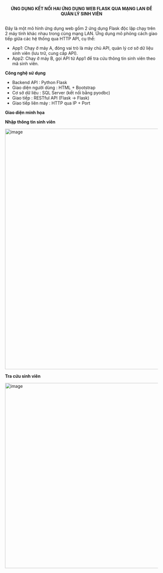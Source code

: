 <div align="center"><b>ỨNG DỤNG KẾT NỐI HAI ỨNG DỤNG WEB FLASK QUA MẠNG LAN ĐỂ QUẢN LÝ SINH VIÊN</b></div>  <br>

Đây là một mô hình ứng dụng web gồm 2 ứng dụng Flask độc lập chạy trên 2 máy tính khác nhau trong cùng mạng LAN. Ứng dụng mô phỏng cách giao tiếp giữa các hệ thống qua HTTP API, cụ thể:
- App1: Chạy ở máy A, đóng vai trò là máy chủ API, quản lý cơ sở dữ liệu sinh viên (lưu trữ, cung cấp API).
- App2: Chạy ở máy B, gọi API từ App1 để tra cứu thông tin sinh viên theo mã sinh viên.

**Công nghệ sử dụng** 
- Backend API :	Python Flask  
- Giao diện người dùng : HTML + Bootstrap  
- Cơ sở dữ liệu	: SQL Server (kết nối bằng pyodbc)  
- Giao tiếp	: RESTful API (Flask → Flask)  
- Giao tiếp liên máy : HTTP qua IP + Port

**Giao diện minh họa**

**Nhập thông tin sinh viên**  

<img width="1439" height="792" alt="image" src="https://github.com/user-attachments/assets/574e2c5e-127d-4a14-979e-cd5b7d78a456" />

**Tra cứu sinh viên**  

<img width="1433" height="610" alt="image" src="https://github.com/user-attachments/assets/f245acca-1a12-4141-ad6b-bef47e95e21d" />

